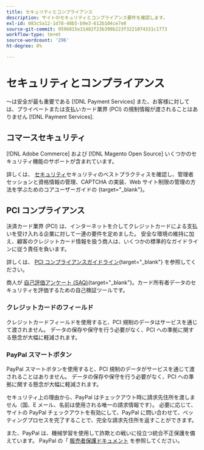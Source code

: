 ```yaml
---
title: セキュリティとコンプライアンス
description: サイトのセキュリティとコンプライアンス要件を確認します。
exl-id: 083c5a12-1d78-48b5-b9e3-612b104ce7e0
source-git-commit: 9596815e31402f23b399b223f3221074331c1773
workflow-type: tm+mt
source-wordcount: '296'
ht-degree: 0%

---
```


# セキュリティとコンプライアンス

～は安全が最も重要である [!DNL Payment Services] また、お客様に対しては、プライベートまたは支払いカード業界 (PCI) の規制情報が渡されることはありません [!DNL Payment Services].

## コマースセキュリティ

[!DNL Adobe Commerce] および [!DNL Magento Open Source] いくつかのセキュリティ機能のサポートが含まれています。

詳しくは、 [セキュリティ](https://docs.magento.com/user-guide/stores/security.html)セキュリティのベストプラクティスを確認し、管理者セッションと資格情報の管理、CAPTCHA の実装、Web サイト制限の管理の方法を学ぶためのコアユーザーガイドの {target=&quot;_blank&quot;}。

## PCI コンプライアンス

決済カード業界 (PCI) は、インターネットを介してクレジットカードによる支払いを受け入れる企業に対して一連の要件を定めました。 安全な環境の維持に加え、顧客のクレジットカード情報を扱う商人は、いくつかの標準的なガイドラインに従う責任を負います。

詳しくは、 [PCI コンプライアンスガイドライン](https://docs.magento.com/user-guide/stores/compliance-pci.html){target=&quot;_blank&quot;} を参照してください。

商人が [自己評価アンケート (SAQ)](https://www.pcisecuritystandards.org/pci_security/completing_self_assessment){target=&quot;_blank&quot;}。カード所有者データのセキュリティを評価するための自己検証ツールです。

### クレジットカードのフィールド

クレジットカードフィールドを使用すると、PCI 規制のデータはサービスを通じて渡されません。 データの保存や保守を行う必要がなく、PCI への準拠に関する懸念が大幅に軽減されます。

### PayPal スマートボタン

PayPal スマートボタンを使用すると、PCI 規制のデータがサービスを通じて渡されることはありません。 データの保存や保守を行う必要がなく、PCI への準拠に関する懸念が大幅に軽減されます。

セキュリティ上の理由から、PayPal はチェックアウト時に請求先住所を渡しません（国、E メール、名前は使用される唯一の請求情報です）。 必要に応じて、サイトの PayPal チェックアウトを有効にして、PayPal に問い合わせて、ベッティングプロセスを完了することで、完全な請求先住所を返すことができます。

また、PayPal は、機械学習を使用して詐欺との戦いに役立つ統合不正保護を備えています。 PayPal の「 [販売者保護ドキュメント](https://www.paypal.com/us/webapps/mpp/security/seller-protection) を参照してください。
